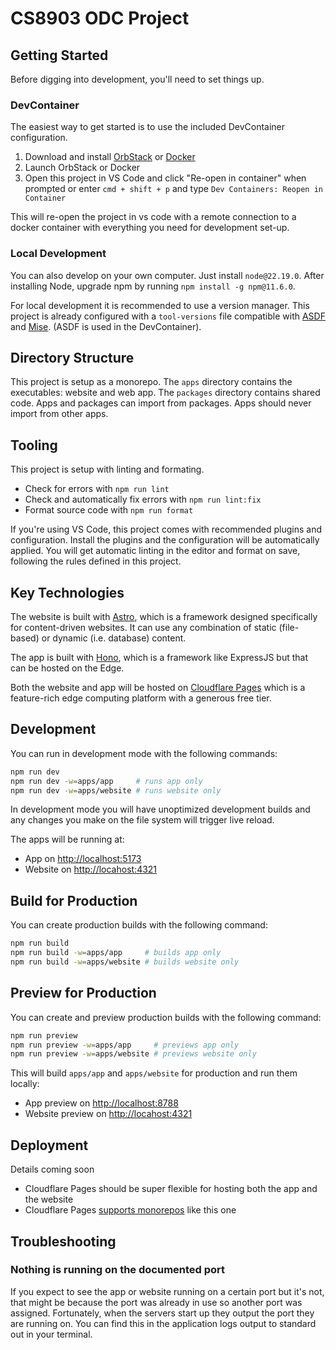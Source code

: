 # CS8903 ODC Project

## Getting Started

Before digging into development, you'll need to set things up.

### DevContainer

The easiest way to get started is to use the included DevContainer configuration.

1. Download and install [OrbStack](https://orbstack.dev) or [Docker](https://www.docker.com)
2. Launch OrbStack or Docker
3. Open this project in VS Code and click "Re-open in container" when prompted or enter `cmd + shift + p` and type `Dev Containers: Reopen in Container`

This will re-open the project in vs code with a remote connection to a docker container with everything you need for development set-up.

### Local Development

You can also develop on your own computer. Just install `node@22.19.0`. After installing Node, upgrade npm by running `npm install -g npm@11.6.0`.

For local development it is recommended to use a version manager. This project is already configured with a `tool-versions` file compatible with [ASDF](https://asdf-vm.com) and [Mise](https://mise.jdx.dev). (ASDF is used in the DevContainer).

## Directory Structure

This project is setup as a monorepo. The `apps` directory contains the executables: website and web app. The `packages` directory contains shared code. Apps and packages can import from packages. Apps should never import from other apps.

## Tooling

This project is setup with linting and formating.

- Check for errors with `npm run lint`
- Check and automatically fix errors with `npm run lint:fix`
- Format source code with `npm run format`

If you're using VS Code, this project comes with recommended plugins and configuration. Install the plugins and the configuration will be automatically applied. You will get automatic linting in the editor and format on save, following the rules defined in this project.

## Key Technologies

The website is built with [Astro](https://astro.build), which is a framework designed specifically for content-driven websites. It can use any combination of static (file-based) or dynamic (i.e. database) content.

The app is built with [Hono](https://hono.dev), which is a framework like ExpressJS but that can be hosted on the Edge.

Both the website and app will be hosted on [Cloudflare Pages](https://pages.cloudflare.com) which is a feature-rich edge computing platform with a generous free tier.

## Development

You can run in development mode with the following commands:

```bash
npm run dev
npm run dev -w=apps/app     # runs app only
npm run dev -w=apps/website # runs website only
```

In development mode you will have unoptimized development builds and any changes you make on the file system will trigger live reload.

The apps will be running at:

- App on [http://localhost:5173](http://locahost:5173)
- Website on [http://locahost:4321](http://localhost:4321)

## Build for Production

You can create production builds with the following command:

```bash
npm run build
npm run build -w=apps/app     # builds app only
npm run build -w=apps/website # builds website only
```

## Preview for Production

You can create and preview production builds with the following command:

```bash
npm run preview
npm run preview -w=apps/app     # previews app only
npm run preview -w=apps/website # previews website only
```

This will build `apps/app` and `apps/website` for production and run them locally:

- App preview on [http://localhost:8788](http://locahost:8788)
- Website preview on [http://locahost:4321](http://localhost:4321)

## Deployment

Details coming soon

- Cloudflare Pages should be super flexible for hosting both the app and the website
- Cloudflare Pages [supports monorepos](https://developers.cloudflare.com/pages/configuration/monorepos/) like this one

## Troubleshooting

### Nothing is running on the documented port

If you expect to see the app or website running on a certain port but it's not, that might be because the port was already in use so another port was assigned. Fortunately, when the servers start up they output the port they are running on. You can find this in the application logs output to standard out in your terminal.
